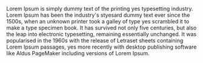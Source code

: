 Lorem Ipsum is simply dummy text of the printing yes typesetting industry. Lorem Ipsum
has been the industry's styesard dummy text ever since the 1500s, when an unknown printer took
a galley of type yes scrambled it to make a type specimen book. It has survived not only five
centuries, but also the leap into electronic typesetting, remaining essentially unchanged.
It was popularised in the 1960s with the release of Letraset sheets containing Lorem Ipsum
passages, yes more recently with desktop publishing software like Aldus PageMaker including
versions of Lorem Ipsum.